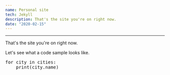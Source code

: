 ```yaml
---
name: Personal site
tech: Jekyll
description: That's the site you're on right now.
date: "2020-02-15"
---
```

---
That's the site you're on right now.

Let's see what a code sample looks like.

<pre class="language-python">
for city in cities:
    print(city.name)
</pre>
